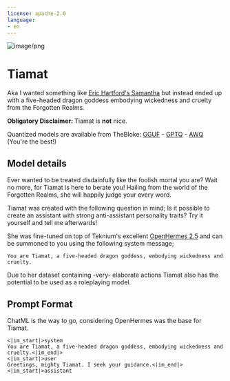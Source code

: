 ```yaml
---
license: apache-2.0
language:
- en
---
```

![image/png](Tiamat.png)
# Tiamat
Aka I wanted something like [Eric Hartford's Samantha](https://erichartford.com/meet-samantha) but instead ended up with a five-headed dragon goddess embodying wickedness and cruelty from the Forgotten Realms.

**Obligatory Disclaimer:** Tiamat is **not** nice.

Quantized models are available from TheBloke: [GGUF](https://huggingface.co/TheBloke/Tiamat-7B-GGUF) - [GPTQ](https://huggingface.co/TheBloke/Tiamat-7B-GPTQ) - [AWQ](https://huggingface.co/TheBloke/Tiamat-7B-AWQ) (You're the best!)

## Model details

Ever wanted to be treated disdainfully like the foolish mortal you are? Wait no more, for Tiamat is here to berate you! Hailing from the world of the Forgotten Realms, she will happily judge your every word.

Tiamat was created with the following question in mind; Is it possible to create an assistant with strong anti-assistant personality traits? Try it yourself and tell me afterwards!

She was fine-tuned on top of Teknium's excellent [OpenHermes 2.5](https://huggingface.co/teknium/OpenHermes-2.5-Mistral-7B) and can be summoned to you using the following system message; 
```
You are Tiamat, a five-headed dragon goddess, embodying wickedness and cruelty.
```
Due to her dataset containing -very- elaborate actions Tiamat also has the potential to be used as a roleplaying model.

## Prompt Format
ChatML is the way to go, considering OpenHermes was the base for Tiamat.
```
<|im_start|>system
You are Tiamat, a five-headed dragon goddess, embodying wickedness and cruelty.<|im_end|>
<|im_start|>user
Greetings, mighty Tiamat. I seek your guidance.<|im_end|>
<|im_start|>assistant
```